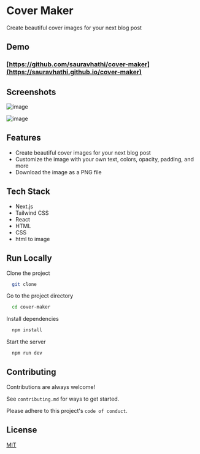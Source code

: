 # Cover Maker

Create beautiful cover images for your next blog post

## Demo

### [https://github.com/sauravhathi/cover-maker](https://sauravhathi.github.io/cover-maker)

## Screenshots

![image](https://user-images.githubusercontent.com/61316762/215318993-6f36eb66-7ed5-4a01-b7b4-5f093622d066.png)

![image](https://user-images.githubusercontent.com/61316762/215318995-80964f72-7532-44a0-af81-56ea99bf0afb.png)

## Features

-   Create beautiful cover images for your next blog post
-   Customize the image with your own text, colors, opacity, padding, and more
-   Download the image as a PNG file

## Tech Stack

-   Next.js
-   Tailwind CSS
-   React
-   HTML
-   CSS
-   html to image

## Run Locally

Clone the project

```bash
  git clone
```

Go to the project directory

```bash
  cd cover-maker
```

Install dependencies

```bash
  npm install
```

Start the server

```bash
  npm run dev
```

## Contributing

Contributions are always welcome!

See `contributing.md` for ways to get started.

Please adhere to this project's `code of conduct`.

## License

[MIT](https://choosealicense.com/licenses/mit/)
